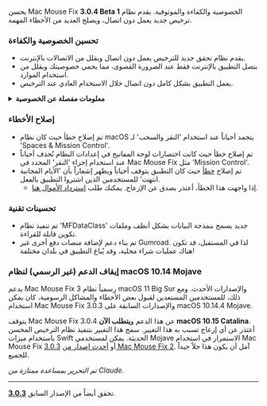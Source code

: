 يحسن Mac Mouse Fix **3.0.4 Beta 1** الخصوصية والكفاءة والموثوقية.
يقدم نظام ترخيص جديد يعمل دون اتصال، ويصلح العديد من الأخطاء المهمة.

### تحسين الخصوصية والكفاءة

- يقدم نظام تحقق جديد للترخيص يعمل دون اتصال ويقلل من الاتصالات بالإنترنت.
- يتصل التطبيق بالإنترنت فقط عند الضرورة القصوى، مما يحمي خصوصيتك ويقلل من استخدام الموارد.
- يعمل التطبيق بشكل كامل دون اتصال خلال الاستخدام العادي عند الترخيص.

<details>
<summary><b>معلومات مفصلة عن الخصوصية</b></summary>
كانت الإصدارات السابقة تتحقق من التراخيص عبر الإنترنت عند كل تشغيل، مما قد يسمح بتخزين سجلات الاتصال على خوادم الأطراف الثالثة (GitHub وGumroad). يلغي النظام الجديد الاتصالات غير الضرورية - بعد التفعيل الأولي للترخيص، يتصل بالإنترنت فقط إذا تلفت بيانات الترخيص المحلية.
<br><br>
رغم أنني شخصياً لم أسجل أي سلوك للمستخدم، إلا أن النظام السابق كان يسمح نظرياً لخوادم الأطراف الثالثة بتسجيل عناوين IP وأوقات الاتصال. كما يمكن لـ Gumroad تسجيل مفتاح الترخيص الخاص بك وربطه محتملاً بأي معلومات شخصية سجلوها عنك عند شراء Mac Mouse Fix.
<br><br>
لم أفكر في هذه المشكلات الدقيقة للخصوصية عندما بنيت نظام الترخيص الأصلي، ولكن الآن، أصبح Mac Mouse Fix خاصاً وخالياً من الإنترنت قدر الإمكان!
<br><br>
راجع أيضاً <a href=https://gumroad.com/privacy>سياسة خصوصية Gumroad</a> و<a href=https://github.com/noah-nuebling/mac-mouse-fix/issues/976#issuecomment-2140955801>تعليقي على GitHub</a>.

</details>

### إصلاح الأخطاء

- تم إصلاح خطأ حيث كان نظام macOS يتجمد أحياناً عند استخدام 'النقر والسحب' لـ 'Spaces & Mission Control'.
- تم إصلاح خطأ حيث كانت اختصارات لوحة المفاتيح في إعدادات النظام تُحذف أحياناً عند استخدام إجراء 'النقر' المحدد في Mac Mouse Fix مثل 'Mission Control'.
- تم إصلاح [خطأ](https://github.com/noah-nuebling/mac-mouse-fix/issues?q=state%3Aopen%20label%3A%22%27Free%20days%20are%20over%27%20bug%22) حيث كان التطبيق يتوقف أحياناً ويظهر إشعاراً بأن 'الأيام المجانية انتهت' للمستخدمين الذين اشتروا التطبيق بالفعل.
    - إذا واجهت هذا الخطأ، أعتذر بصدق عن الإزعاج. يمكنك طلب [استرداد الأموال هنا](https://redirect.macmousefix.com/?message=&target=mmf-apply-for-refund).

### تحسينات تقنية

- تم تنفيذ نظام 'MFDataClass' جديد يسمح بنمذجة البيانات بشكل أنظف وملفات تكوين قابلة للقراءة.
- تم بناء دعم لإضافة منصات دفع أخرى غير Gumroad. لذا في المستقبل، قد تكون هناك عمليات شراء محلية، وقد يُباع التطبيق في بلدان مختلفة!

### إيقاف الدعم (غير الرسمي) لنظام macOS 10.14 Mojave

يدعم Mac Mouse Fix 3 رسمياً نظام macOS 11 Big Sur والإصدارات الأحدث. ومع ذلك، للمستخدمين المستعدين لقبول بعض الأخطاء والمشاكل الرسومية، كان يمكن استخدام Mac Mouse Fix 3.0.3 والإصدارات السابقة على macOS 10.14.4 Mojave.

يتوقف Mac Mouse Fix 3.0.4 عن هذا الدعم و**يتطلب الآن macOS 10.15 Catalina**.
أعتذر عن أي إزعاج تسبب به هذا التغيير. سمح هذا التغيير بتنفيذ نظام الترخيص المحسن باستخدام ميزات Swift الحديثة. يمكن لمستخدمي Mojave الاستمرار في استخدام Mac Mouse Fix [3.0.3](https://github.com/noah-nuebling/mac-mouse-fix/releases/tag/3.0.3) أو [أحدث إصدار من Mac Mouse Fix 2](https://redirect.macmousefix.com/?target=mmf2-latest). آمل أن يكون هذا حلاً جيداً للجميع.

*تم التحرير بمساعدة ممتازة من Claude.*

---

تحقق أيضاً من الإصدار السابق [**3.0.3**](https://github.com/noah-nuebling/mac-mouse-fix/releases/tag/3.0.3).